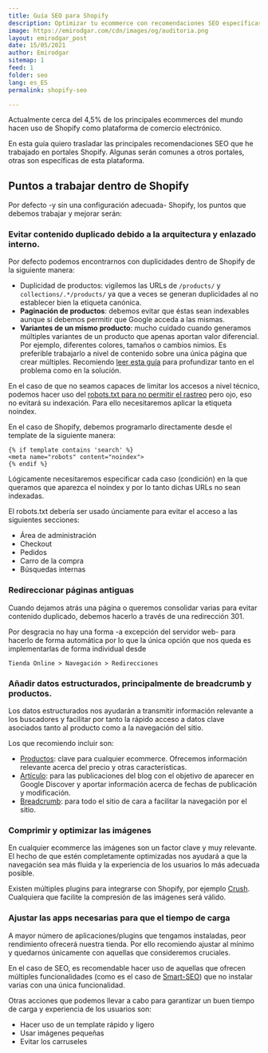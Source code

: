 ```yaml
---
title: Guía SEO para Shopify 
description: Optimizar tu ecommerce con recomendaciones SEO específicas para Shopify 
image: https://emirodgar.com/cdn/images/og/auditoria.png
layout: emirodgar_post
date: 15/05/2021
author: Emirodgar
sitemap: 1
feed: 1
folder: seo
lang: es_ES
permalink: shopify-seo

---
```


Actualmente cerca del 4,5% de los principales ecommerces del mundo hacen uso de Shopify como plataforma de comercio electrónico. 

En esta guía quiero trasladar las principales recomendaciones SEO que he trabajado en portales Shopify. Algunas serán comunes a otros portales, otras son específicas de esta plataforma.

## Puntos a trabajar dentro de Shopify

Por defecto -y sin una configuración adecuada- Shopify, los puntos que debemos trabajar y mejorar serán:

### Evitar contenido duplicado debido a la arquitectura y enlazado interno.

Por defecto podemos encontrarnos con duplicidades dentro de Shopify de la siguiente manera:

 - Duplicidad de productos: vigilemos las URLs de `/products/` y `collections/.*/products/` ya que a veces se generan duplicidades al no establecer bien la etiqueta canónica. 
 - **Paginación de productos**: debemos evitar que éstas sean indexables aunque sí debemos permitir que Google acceda a las mismas.
 - **Variantes de un mismo producto**: mucho cuidado cuando generamos múltiples variantes de un producto que apenas aportan valor diferencial. Por ejemplo, diferentes colores, tamaños o cambios nimios. Es preferible trabajarlo a nivel de contenido sobre una única página que crear múltiples. Recomiendo [leer esta guía](https://www.searchenginejournal.com/seo-best-practices-for-color-variations/265323/) para profundizar tanto en el problema como en la solución.
 
 En el caso de que no seamos capaces de limitar los accesos a nivel técnico, podemos hacer uso del [robots.txt para no permitir el rastreo](https://help.shopify.com/en/manual/promoting-marketing/seo/hide-a-page-from-search-engines) pero ojo, eso no evitará su indexación. Para ello necesitaremos aplicar la etiqueta noindex.

En el caso de Shopify, debemos programarlo directamente desde el template de la siguiente manera:

    {% if template contains 'search' %}
    <meta name="robots" content="noindex">
    {% endif %} 

Lógicamente necesitaremos especificar cada caso (condición) en la que queramos que aparezca el noindex y por lo tanto dichas URLs no sean indexadas.

El robots.txt debería ser usado únciamente para evitar el acceso a las siguientes secciones:

-   Área de administración
-   Checkout
-   Pedidos
-   Carro de la compra
-   Búsquedas internas

### Redireccionar páginas antiguas

Cuando dejamos atrás una página o queremos consolidar varias para evitar contenido duplicado, debemos hacerlo a través de una redirección 301. 

Por desgracia no hay una forma -a excepción del servidor web- para hacerlo de forma automática por lo que la única opción que nos queda es implementarlas de forma individual desde 

    Tienda Online > Navegación > Redirecciones


### Añadir datos estructurados, principalmente de breadcrumb y productos.

Los datos estructurados nos ayudarán a transmitir información relevante a los buscadores y facilitar por tanto la rápido acceso a datos clave asociados tanto al producto como a la navegación del sitio.

Los que recomiendo incluir son:

 - [Productos](https://developers.google.com/search/docs/data-types/product): clave para cualquier ecommerce. Ofrecemos información relevante acerca del precio y otras características.
 - [Artículo](https://developers.google.com/search/docs/data-types/article): para las publicaciones del blog con el objetivo de aparecer en Google Discover y aportar información acerca de fechas de publicación y modificación.
 - [Breadcrumb](https://developers.google.com/search/docs/data-types/breadcrumb): para todo el sitio de cara a facilitar la navegación por el sitio.


### Comprimir y optimizar las imágenes

En cualquier ecommerce las imágenes son un factor clave y muy relevante. El hecho de que estén completamente optimizadas nos ayudará a que la navegación sea más fluida y la experiencia de los usuarios lo más adecuada posible.

Existen múltiples plugins para integrarse con Shopify, por ejemplo [Crush](https://crush.pics/platforms/shopify). Cualquiera que facilite la compresión de las imágenes será válido.

### Ajustar las apps necesarias para que el tiempo de carga 

A mayor número de aplicaciones/plugins que tengamos instaladas, peor rendimiento ofrecerá nuestra tienda. Por ello recomiendo ajustar al mínimo y quedarnos únicamente con aquellas que consideremos cruciales.

En el caso de SEO, es recomendable hacer uso de aquellas que ofrecen múltiples funcionalidades (como es el caso de [Smart-SEO](https://apps.shopify.com/smart-seo)) que no instalar varias con una única funcionalidad.

Otras acciones que podemos llevar a cabo para garantizar un buen tiempo de carga y experiencia de los usuarios son:

- Hacer uso de un template rápido y ligero
- Usar imágenes pequeñas
- Evitar los carruseles

 
<!--stackedit_data:
eyJoaXN0b3J5IjpbLTE3MjcwNTU5MzIsLTEwNDk0OTgxODEsMT
c5Mzc1MzcxMiw3MDMwMzU4MjYsLTIyNTUxMjY4NCw0MTA1MDQ2
MDksNTcyODk4NzU3XX0=
-->